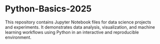 # Python-Basics-2025
This repository contains Jupyter Notebook files for data science projects and experiments. It demonstrates data analysis, visualization, and machine learning workflows using Python in an interactive and reproducible environment.
